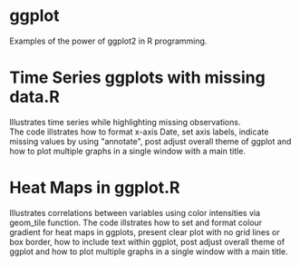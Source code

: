 # ggplot
Examples of the power of ggplot2 in R programming.

# Time Series ggplots with missing data.R
Illustrates time series while highlighting missing observations.  
The code illstrates how to format x-axis Date, set axis labels, indicate missing values by using "annotate", post adjust overall theme of ggplot and how to plot multiple graphs in a single window with a main title. 

# Heat Maps in ggplot.R
Illustrates correlations between variables using color intensities via geom_tile function.
The code illstrates how to set and format colour gradient for heat maps in ggplots, present clear plot with no grid lines or box border, how to include text within ggplot, post adjust overall theme of ggplot and how to plot multiple graphs in a single window with a main title. 

